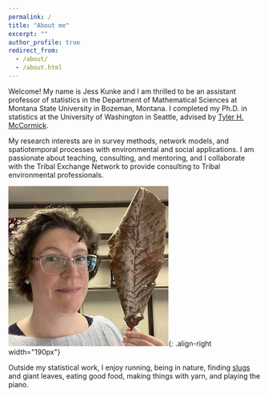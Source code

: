 ```yaml
---
permalink: /
title: "About me"
excerpt: ""
author_profile: true
redirect_from: 
  - /about/
  - /about.html
---
```


Welcome!  My name is Jess Kunke and I am thrilled to be an assistant professor of statistics in the Department of Mathematical Sciences at Montana State University in Bozeman, Montana.  I completed my Ph.D. in statistics at the University of Washington in Seattle, advised by [Tyler H. McCormick](https://thmccormick.github.io/).

My research interests are in survey methods, network models, and spatiotemporal processes with environmental and social applications.  I am passionate about teaching, consulting, and mentoring, and I collaborate with the Tribal Exchange Network to provide consulting to Tribal environmental professionals.

![These giant leaves fall in the UW Seattle quad](/images/BigLeaf_square.jpg){: .align-right width="190px"}

Outside my statistical work, I enjoy running, being in nature, finding [slugs](https://www.nps.gov/olym/learn/nature/slugs.htm) and giant leaves, eating good food, making things with yarn, and playing the piano.
